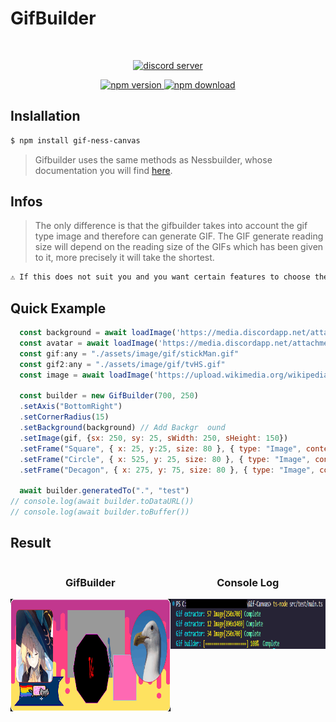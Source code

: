 # GifBuilder

<div align="center">
  <br/>
  <p>
    <a href="https://discord.gg/sjABtBmTWa"><img src="https://dcbadge.vercel.app/api/server/sjABtBmTWa?style=plastic&theme=discord-inverted&compact=true" alt="discord server" />
    </a>
  </p>
  <p>
    <a href="https://www.npmjs.com/package/ness-canvas"><img src="https://badge.fury.io/js/gif-ness-canvas.png" alt="npm version" height=18 />
    </a>
    <a href="https://www.npmjs.com/package/ness-canvas"><img src="https://img.shields.io/npm/dt/gif-ness-canvas.png" alt="npm download" height=18 />
    </a>
  </p>
</div>

## Inslallation

```bash
$ npm install gif-ness-canvas
```

> Gifbuilder uses the same methods as Nessbuilder, whose documentation you will find [here](https://github.com/DARK-ECNELIS/Ness-Canvas/tree/main).
## Infos

> The only difference is that the gifbuilder takes into account the gif type image and therefore can generate GIF. The GIF generate reading size will depend on the reading size of the GIFs which has been given to it, more precisely it will take the shortest.

```diff
⚠️ If this does not suit you and you want certain features to choose the initial duration of the GIF and not that it is based on the GIF or other features, you only have to ask, only according to the request that I would make appropriate changes
```

## Quick Example

```js
  const background = await loadImage('https://media.discordapp.net/attachments/1006600590408818810/1006600665298116728/background-3147808.jpg');
  const avatar = await loadImage('https://media.discordapp.net/attachments/758031322244710601/1000153437813616650/perso_anime_U565bW7EhY2InkF.png');
  const gif:any = "./assets/image/gif/stickMan.gif"
  const gif2:any = "./assets/image/gif/tvHS.gif"
  const image = await loadImage('https://upload.wikimedia.org/wikipedia/commons/9/9a/Gull_portrait_ca_usa.jpg');
  
  const builder = new GifBuilder(700, 250)
  .setAxis("BottomRight")
  .setCornerRadius(15)
  .setBackground(background) // Add Backgr  ound
  .setImage(gif, {sx: 250, sy: 25, sWidth: 250, sHeight: 150})
  .setFrame("Square", { x: 25, y:25, size: 80 }, { type: "Image", content: avatar, color: "Brown" })
  .setFrame("Circle", { x: 525, y: 25, size: 80 }, { type: "Image", content: image, color: "Crimson" })
  .setFrame("Decagon", { x: 275, y: 75, size: 80 }, { type: "Image", content: gif2, color: "Fuchsia" })

  await builder.generatedTo(".", "test")
// console.log(await builder.toDataURL())
// console.log(await builder.toBuffer())
```
## Result

<div style="display:flex; text-align:center; justify-content:space-evenly">
  <div style="display:inline-block">
    <h3>GifBuilder</h3>
    <img style="display:block" src="https://github.com/DARK-ECNELIS/Gif-Ness-Canvas/blob/main/Assets/test.gif?raw=true" height=180/>
  </div>
  <div style="display:inline-block">
    <h3>Console Log</h3>
    <img src="https://github.com/DARK-ECNELIS/Gif-Ness-Canvas/blob/main/Assets/GifConsole.png?raw=true" height= 80/>
  </div>
</div>